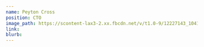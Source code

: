 ```yaml
---
name: Peyton Cross
position: CTO
image_path: https://scontent-lax3-2.xx.fbcdn.net/v/t1.0-9/12227143_1041144479250288_6551249150146061139_n.jpg?oh=d743e4dbe661c999c075d6ed7cef469c&oe=59716C6C
link:
blurb:
---
```

